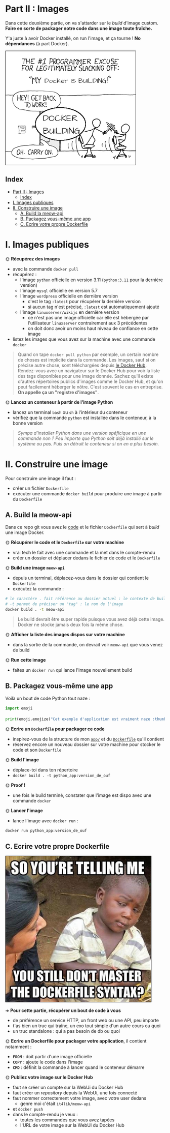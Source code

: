 # Part II : Images

Dans cette deuxième partie, on va s'attarder sur le *build* d'image custom. **Faire en sorte de packager notre code dans une image toute fraîche.**

Y'a juste à avoir Docker installé, on run l'image, et ça tourne ! **No dépendances** (à part Docker).

![Docker build](./img/docker_build.png)

## Index

- [Part II : Images](#part-ii--images)
  - [Index](#index)
- [I. Images publiques](#i-images-publiques)
- [II. Construire une image](#ii-construire-une-image)
  - [A. Build la meow-api](#a-build-la-meow-api)
  - [B. Packagez vous-même une app](#b-packagez-vous-même-une-app)
  - [C. Ecrire votre propre Dockerfile](#c-ecrire-votre-propre-dockerfile)

# I. Images publiques

🌞 **Récupérez des images**

- avec la commande `docker pull`
- récupérez :
  - l'image `python` officielle en version 3.11 (`python:3.11` pour la dernière version)
  - l'image `mysql` officielle en version 5.7
  - l'image `wordpress` officielle en dernière version
    - c'est le tag `:latest` pour récupérer la dernière version
    - si aucun tag n'est précisé, `:latest` est automatiquement ajouté
  - l'image `linuxserver/wikijs` en dernière version
    - ce n'est pas une image officielle car elle est hébergée par l'utilisateur `linuxserver` contrairement aux 3 précédentes
    - on doit donc avoir un moins haut niveau de confiance en cette image
- listez les images que vous avez sur la machine avec une commande `docker`

> Quand on tape `docker pull python` par exemple, un certain nombre de choses est implicite dans la commande. Les images, sauf si on précise autre chose, sont téléchargées depuis [le Docker Hub](https://hub.docker.com/). Rendez-vous avec un navigateur sur le Docker Hub pour voir la liste des tags disponibles pour une image donnée. Sachez qu'il existe d'autres répertoires publics d'images comme le Docker Hub, et qu'on peut facilement héberger le nôtre. C'est souvent le cas en entreprise. **On appelle ça un "registre d'images"**.

🌞 **Lancez un conteneur à partir de l'image Python**

- lancez un terminal `bash` ou `sh` à l'intérieur du conteneur
- vérifiez que la commande `python` est installée dans le conteneur, à la bonne version

> *Sympa d'installer Python dans une version spéficique en une commande non ? Peu importe que Python soit déjà installé sur le système ou pas. Puis on détruit le conteneur si on en a plus besoin.*

# II. Construire une image

Pour construire une image il faut :

- créer un fichier `Dockerfile`
- exécuter une commande `docker build` pour produire une image à partir du `Dockerfile`

## A. Build la meow-api

Dans ce repo git vous avez le [code](./app/app.py) et le fichier `Dockerfile` qui sert à *build* une image Docker.

🌞 **Récupérer le code et le `Dockerfile` sur votre machine**

- vrai tech le fait avec une commande et la met dans le compte-rendu
- créer un dossier et déplacer dedans le fichier de code et le `Dockerfile`

🌞 **Build une image `meow-api`**

- depuis un terminal, déplacez-vous dans le dossier qui contient le `Dockerfile`
- exécutez la commande :

```bash
# le caractère . fait référence au dossier actuel : le contexte de build
# -t permet de préciser un "tag" : le nom de l'image
docker build . -t meow-api
```

> Le build devrait être super rapide puisque vous avez déjà cette image. Docker ne stocke jamais deux fois la même chose.

🌞 **Afficher la liste des images dispos sur votre machine**

- dans la sortie de la commande, on devrait voir `meow-api` que vous venez de build

🌞 **Run cette image**

- faites un `docker run` qui lance l'image nouvellement build

## B. Packagez vous-même une app

Voilà un bout de code Python tout naze :

```python
import emoji

print(emoji.emojize("Cet exemple d'application est vraiment naze :thumbs_down:"))
```

🌞 **Ecrire un `Dockerfile` pour packager ce code**

- inspirez-vous de la structure de mon [`app/`](./app/) et du [`Dockerfile`](./app/Dockerfile) qu'il contient
- réservez encore un nouveau dossier sur votre machine pour stocker le code et son `Dockerfile`

🌞 **Build l'image**

- déplace-toi dans ton répertoire 
- `docker build . -t python_app:version_de_ouf`


🌞 **Proof !**

- une fois le build terminé, constater que l'image est dispo avec une commande `docker`

🌞 **Lancer l'image**

- lance l'image avec `docker run` :

```bash
docker run python_app:version_de_ouf
```

## C. Ecrire votre propre Dockerfile

![No master](./img/no_master.png)

➜ **Pour cette partie, récupérer un bout de code à vous**

- de préférence un service HTTP, un front web ou une API, peu importe
- t'as bien un truc qui traîne, un exo tout simple d'un autre cours ou quoi
- un truc standalone : qui a pas besoin de db ou quoi

🌞 **Ecrire un Dockerfile pour packager votre application**, il contient notamment :

- **`FROM`** : doit partir d'une image officielle
- **`COPY`** : ajoute le code dans l'image
- **`CMD`** : définit la commande à lancer quand le conteneur démarre

🌞 **Publiez votre image sur le Docker Hub**

- faut se créer un compte sur la WebUi du Docker Hub
- faut créer un *repository* depuis la WebUi, une fois connecté
- faut nommer correctement votre image, avec votre user dedans
  - genre moi c'était `it4lik/meow-api`
- et `docker push`
- dans le compte-rendu je veux :
  - toutes les commandes que vous avez tapées
  - l'URL de votre image sur la WebUI du Docker Hub
